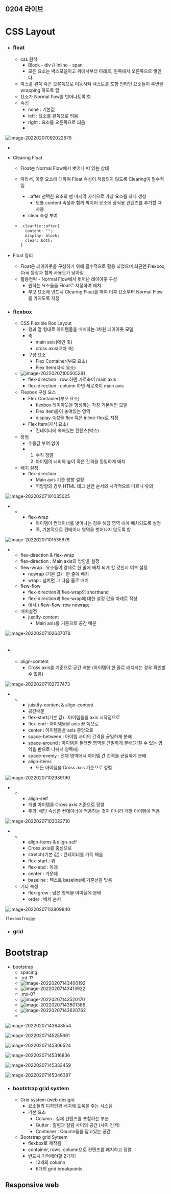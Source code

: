 ## 0204 라이브

# CSS Layout

- ### float

  - css 원칙 
    - Block - div // Inline - span
    - 모든 요소는 박스모델이고 위에서부터 아래로, 왼쪽에서 오른쪽으로 쌓인다.
  - 박스를 왼쪽 혹은 오른쪽으로 이동시켜 텍스트를 포함 인라인 요소들이 주변을 wrapping 하도록 함
  - 요소가 Normal flow를 벗어나도록 함
  - 속성
    - none : 기본값
    - left : 요소를 왼쪽으로 띄움
    - right : 요소를 오른쪽으로 띄움
    - 

![image-20220207092022879](0207라이브.assets/image-20220207092022879.png)

- 

  - Clearing Float

    - Float는 Normal Flow에서 벗어나 떠 있는 상태

    - 따라서, 이후 요소에 대하여 Float 속성이 적용되지 않도록 Clearing이 필수적임

      - ::after 선택한 요소의 맨 마지막 자식으로 가상 요소를 하나 생성
        - 보통 content 속성과 함께 짝지어 요소에 장식용 컨텐츠를 추가할 때 사용
      - clear 속성 부여

    - ```html
      .clearfix::after{
      	content: "";
      	display: block;
      	clear: both;
      }
      ```

  - Float 정리

    - Float은 레이아웃을 구성하기 위해 필수적으로 활용 되었으며 최근엔 Flexbox, Grid 등장과 함께 사용도가 낮아짐
    - 활용전략 - Normal Flow에서 벗어난 레이아웃 구성
      - 원하는 요소들을 Float로 지정하여 배치
      - 부모 요소에 반드시 Clearing Float를 하여 이후 요소부터 Normal Flow를 가지도록 지정

- ### flexbox

  - CSS Flexible Box Layout
    - 행과 열 형태로 아이템들을 배치하는 1차원 레이아웃 모델
    - 축
      - main axis(메인 축)
      - cross axis(교차 축)
    - 구성 요소
      - Flex Container(부모 요소)
      - Flex Item(자식 요소)
  - ![image-20220207100505281](0207라이브.assets/image-20220207100505281.png)
    - flex-direction : row 하면 가로축이 main axis
    - flex-direction : column 하면  세로축이 main axis
  - Flexbox 구성 요소
    - Flex Container(부모 요소)
      - flexbox 레이아웃을 형성하는 가장 기본적인 모델
      - Flex Item들이 놓여있는 영역
      - display 속성을 flex 혹은 inline-flex로 지정
    - Flex Item(자식 요소)
      - 컨테이너에 속해있는 컨텐츠(박스)
  - 장점
    - 수동값 부여 없이
    - 1. 수직 정렬
      2. 아이템의 너비와 높이 혹은 간격을 동일하게 배치
  - 배치 설정
    - flex-direction
      - Main axis 기준 방향 설정
      - 역방향의 경우 HTML 태그 선언 순서와 시각적으로 다르니 유의

![image-20220207101035025](0207라이브.assets/image-20220207101035025.png)

- 
  - 
    - flex-wrap
      - 아이템이 컨테이너를 벗어나는 경우 해당 영역 내에 배치되도록 설정
      - 즉, 기본적으로 컨테이너 영역을 벗어나지 않도록 함

![image-20220207101535678](0207라이브.assets/image-20220207101535678.png)

- 
  -  flex-direction & flex-wrap
    - flex-direction : Main axis의 방향을 설정
    - flew-wrap : 요소들이 강제로 한 줄에 배치 되게 할 것인지 여부 설정
      - nowrap (기본 값) : 한 줄에 배치
      - wrap : 넘치면 그 다음 줄로 배치
    - flew-flow
      - flex-direction과 flex-wrap의 shorthand
      - flex-direction과 flex-wrap에 대한 설정 값을 차례로 작성
      - 예시 ) flew-flow: row nowrap;
  - 배치설정
    - justify-content
      - Main axis를 기준으로 공간 배분

![image-20220207102637078](0207라이브.assets/image-20220207102637078.png)

- ​	
  -  
    - align-content
      - Cross axis를 기준으로 공간 배분 (아이템이 한 줄로 배치되는 경우 확인할 수 없음)

![image-20220207102737473](0207라이브.assets/image-20220207102737473.png)

- 
  -  
    -  juistify-content & align-content
      - 공간배분
      - flex-start(기본 값) : 아이템들을 axis 시작점으로
      - flex-end : 아이템들을 axis 끝 쪽으로
      - center : 아이템들을 axis 중앙으로
      - space-between : 아이템 사이의 간격을 균일하게 분배
      - space-around : 아이템을 둘러싼 영역을 균일하게 분배(가질 수 있는 영역을 반으로 나눠서 양쪽에)
      - space-evenly : 전체 영역에서 아이템 간 간격을 균일하게 분배
    - align-items
      - 모든 아이템을 Cross axis 기준으로 정렬

![image-20220207102939190](0207라이브.assets/image-20220207102939190.png)

- 
  -  
    -  align-self
      - 개별 아이템을 Cross axis 기준으로 정렬
      - 주의! 해당 속성은 컨테이너에 적용하는 것이 아니라 개별 아이템에 적용

![image-20220207103022710](0207라이브.assets/image-20220207103022710.png)

- 
  -  
    -  align-items & align-self
      - Cross axis를 중심으로
      - stretch(기본 값) : 컨테이너를 가득 채움
      - flex-start : 위
      - flex-end : 아래
      - center : 가운데
      - baseline : 텍스트 baseline에 기준선을 맞춤
  - 기타 속성
    - flex-grow : 남은 영역을 아이템에 분배
    - order : 배치 순서

![image-20220207112809840](0207라이브.assets/image-20220207112809840.png)

`flexboxfroggy`

- ### grid

# Bootstrap

- bootstrap
  - spacing
  - .mt-1?
  - ![image-20220207143400192](0207라이브.assets/image-20220207143400192.png)
  - ![image-20220207143413922](0207라이브.assets/image-20220207143413922.png)
  - .mx-0?
  - ![image-20220207143520170](0207라이브.assets/image-20220207143520170.png)
  - ![image-20220207143601386](0207라이브.assets/image-20220207143601386.png)
  - ![image-20220207143620762](0207라이브.assets/image-20220207143620762.png)
  - 

![image-20220207143643554](0207라이브.assets/image-20220207143643554.png)

![image-20220207145255691](0207라이브.assets/image-20220207145255691.png)

![image-20220207145306524](0207라이브.assets/image-20220207145306524.png)

![image-20220207145316836](0207라이브.assets/image-20220207145316836.png)

![image-20220207145333459](0207라이브.assets/image-20220207145333459.png)



![image-20220207145346387](0207라이브.assets/image-20220207145346387.png)



- ### bootstrap grid system

  - Grid system (web design)
    - 요소들의 디자인과 배치에 도움을 주는 시스템
    - 기본 요소
      - Column : 실제 컨텐츠를 포함하는 부분
      - Gutter : 칼럼과 칼럼 사이의 공간 (사이 간격)
      - Container : Coumn들을 담고있는 공간
  - Bootstrap grid Sytsem
    - flexbox로 제작됨
    - container, rows, column으로 컨텐츠를 배치하고 정렬
    - 반드시 기억해야할 2가지!
      - 12개의 column
      - 6개의 grid breakpoints

## Responsive web